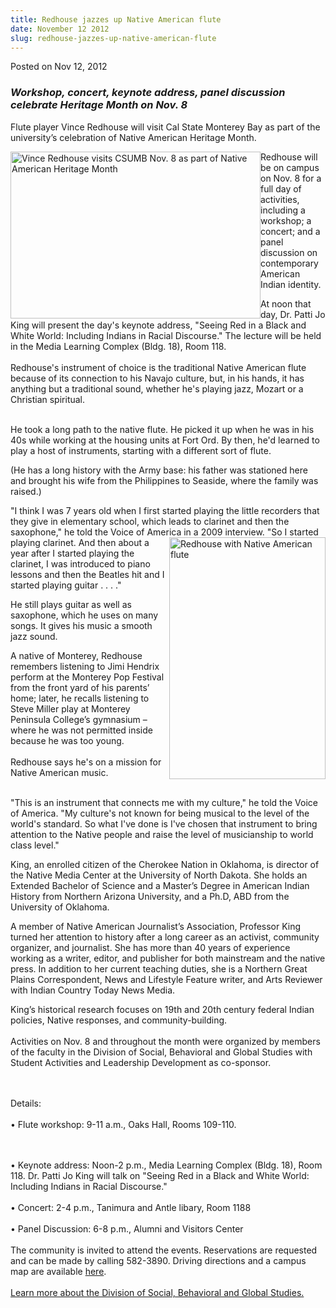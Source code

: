 ```yaml
---
title: Redhouse jazzes up Native American flute
date: November 12 2012
slug: redhouse-jazzes-up-native-american-flute
---
```





<span class="date">Posted on Nov 12, 2012    </span>
<h3><em>Workshop, concert, keynote address, panel discussion<br>
celebrate Heritage&#xA0;Month on Nov. 8</br></em></h3>
<p>Flute player Vince Redhouse will visit Cal State Monterey Bay as
part of the university&#x2019;s celebration of Native American Heritage
Month.</p>
<p><img alt="Vince Redhouse visits CSUMB Nov. 8 as part of Native American Heritage Month" src="http://news.csumb.edu/sites/default/files/65/attachments/news/images/vince_redhouse.jpg" style="float:left; width:400px; height:267px">Redhouse will be on
campus on Nov. 8 for a full day of activities, including a
workshop; a concert; and a panel discussion on contemporary
American Indian identity.</img></p>
<p>At noon that day, Dr. Patti Jo King will present the day&apos;s
keynote address, &quot;Seeing Red in a Black and White World: Including
Indians in Racial Discourse.&quot; The lecture will be held in the Media
Learning Complex (Bldg. 18), Room 118.<br>
<br>
Redhouse&apos;s instrument of choice is the traditional Native American
flute because of its connection to his Navajo culture, but, in his
hands, it has anything but a traditional sound, whether he&apos;s
playing jazz, Mozart or a Christian spiritual.</br></br></p>
<p>He took a long path to the native flute. He picked it up when he
was in his 40s while working at the housing units at Fort Ord. By
then, he&apos;d learned to play a host of instruments, starting with a
different sort of flute.</p>
<p>(He has a long history with the Army base: his father was
stationed here and brought his wife from the Philippines to
Seaside, where the family was raised.)</p>
<p>&quot;I think I was 7 years old when I first started playing the
little recorders that they give in elementary school, which leads
to clarinet and then the saxophone,&quot; he told the Voice of America
in a 2009&#xA0;<img alt="Redhouse with Native American flute" src="http://news.csumb.edu/sites/default/files/65/attachments/news/images/vince_redhouse_with_native_flute.jpg" style="float:right; width:250px; height:387px">interview. &quot;So I
started playing clarinet. And then about a year after I started
playing the clarinet, I was introduced to piano lessons and then
the Beatles hit and I started playing guitar . . . .&quot;</img></p>
<p>He still plays guitar as well as saxophone, which he uses on
many songs. It gives his music a smooth jazz sound.</p>
<p>A native of Monterey, Redhouse remembers listening to Jimi
Hendrix perform at the Monterey Pop Festival from the front yard of
his parents&#x2019; home; later, he recalls listening to Steve Miller play
at Monterey Peninsula College&#x2019;s gymnasium &#x2013; where he was not
permitted inside because he was too young.<br>
<br>
Redhouse says he&apos;s on a mission for Native American music.</br></br></p>
<p>&quot;This is an instrument that connects me with my culture,&quot; he
told the Voice of America. &quot;My culture&apos;s not known for being
musical to the level of the world&apos;s standard. So what I&apos;ve done is
I&apos;ve chosen that instrument to bring attention to the Native people
and raise the level of musicianship to world class level.&quot;</p>
<p>King, an enrolled citizen of the Cherokee Nation in Oklahoma, is
director of the Native Media Center at the University of North
Dakota. She holds an Extended Bachelor of Science and a Master&#x2019;s
Degree in American Indian History from Northern Arizona University,
and a Ph.D, ABD from the University of Oklahoma.</p>
<p>A member of Native American Journalist&#x2019;s Association, Professor
King turned her attention to history after a long career as an
activist, community organizer, and journalist. She has more than 40
years of experience working as a writer, editor, and publisher for
both mainstream and the native press. In addition to her current
teaching duties, she is a Northern Great Plains Correspondent, News
and Lifestyle Feature writer, and Arts Reviewer with Indian Country
Today News Media.</p>
<p>King&#x2019;s historical research focuses on 19th and 20th century
federal Indian policies, Native responses, and
community-building.<br>
<br>
Activities on Nov. 8 and throughout the month were organized by
members of the faculty in the Division of Social, Behavioral and
Global Studies with Student Activities and Leadership Development
as co-sponsor.</br></br></p>
<p><br>
Details:<br>
<br>
&#x2022; Flute workshop: 9-11 a.m., Oaks Hall, Rooms 109-110.</br></br></br></p>
<p>&#x2022; Keynote address: Noon-2 p.m., Media Learning Complex (Bldg.
18), Room 118. Dr. Patti Jo King will talk on &quot;Seeing Red in a
Black and White World: Including Indians in Racial
Discourse.&quot;&#xA0;<br>
<br>
&#x2022; Concert: 2-4 p.m., Tanimura and Antle libary, Room 1188<br>
<br>
&#x2022; Panel Discussion: 6-8 p.m., Alumni and Visitors Center<br>
<br>
The community is invited to attend the events. Reservations are
requested and can be made by calling 582-3890. Driving directions
and a campus map are available <a href="http://csumb.edu/map" rel="nofollow">here</a>. &#xA0;<br>
<br>
<a href="http://sbgs.csumb.edu/" rel="nofollow">Learn more about
the Division of Social, Behavioral and Global Studies.</a></br></br></br></br></br></br></br></br></p>





